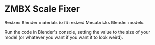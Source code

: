 # ZMBX Scale Fixer
Resizes Blender materials to fit resized Mecabricks Blender models.

Run the code in Blender's console, setting the value to the size of your model (or whatever you want if you want it to look weird).
